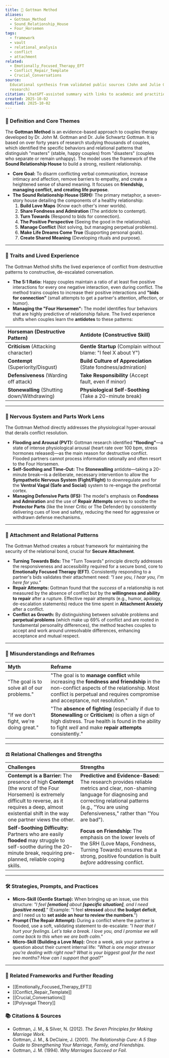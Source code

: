 ```yaml
---
title: 💑 Gottman Method
aliases:
  - Gottman_Method
  - Sound_Relationship_House
  - Four_Horsemen
tags:
  - framework
  - vault
  - relational_analysis
  - conflict
  - attachment
related:
  - Emotionally_Focused_Therapy_EFT
  - Conflict_Repair_Template
  - Crucial_Conversations
source:
  Educational synthesis from validated public sources (John and Julie Gottman's
  research)
citation: ChatGPT-assisted summary with links to academic and practitioner materials
created: 2025-10-02
modified: 2025-10-02
---
```


<!-- @format -->

### 🧩 Definition and Core Themes

The **Gottman Method** is an evidence-based approach to couples therapy developed by Dr.
John M. Gottman and Dr. Julie Schwartz Gottman. It is based on over forty years of
research studying thousands of couples, which identified the specific behaviors and
relational patterns that distinguish "masters" (stable, happy couples) from "disasters"
(couples who separate or remain unhappy). The model uses the framework of the **Sound
Relationship House** to build a strong, resilient relationship.

- **Core Goal:** To disarm conflicting verbal communication, increase intimacy and
  affection, remove barriers to empathy, and create a heightened sense of shared
  meaning. It focuses on **friendship, managing conflict, and creating life purpose**.
- **The Sound Relationship House (SRH):** The primary metaphor, a seven-story house
  detailing the components of a healthy relationship:
  1. **Build Love Maps** (Know each other's inner worlds).
  2. **Share Fondness and Admiration** (The antidote to contempt).
  3. **Turn Towards** (Respond to bids for connection).
  4. **The Positive Perspective** (Seeing the good in the relationship).
  5. **Manage Conflict** (Not solving, but managing perpetual problems).
  6. **Make Life Dreams Come True** (Supporting personal goals).
  7. **Create Shared Meaning** (Developing rituals and purpose).

---

### 🌿 Traits and Lived Experience

The Gottman Method shifts the lived experience of conflict from destructive patterns to
constructive, de-escalated conversation.

- **The 5:1 Ratio:** Happy couples maintain a ratio of at least five positive
  interactions for every one negative interaction, even during conflict. The method
  trains couples to increase their positive interactions and **"bids for connection"**
  (small attempts to get a partner's attention, affection, or humor).
- **Managing the "Four Horsemen":** The model identifies four behaviors that are highly
  predictive of relationship failure. The lived experience shifts when couples learn the
  **antidotes** to these patterns:

| Horseman (Destructive Pattern)               | Antidote (Constructive Skill)                                   |
| :------------------------------------------- | :-------------------------------------------------------------- |
| **Criticism** (Attacking character)          | **Gentle Startup** (Complain without blame: "I feel X about Y") |
| **Contempt** (Superiority/Disgust)           | **Build Culture of Appreciation** (State fondness/admiration)   |
| **Defensiveness** (Warding off attack)       | **Take Responsibility** (Accept fault, even if minor)           |
| **Stonewalling** (Shutting down/Withdrawing) | **Physiological Self-Soothing** (Take a 20-minute break)        |

---

### 🧠 Nervous System and Parts Work Lens

The Gottman Method directly addresses the physiological hyper-arousal that derails
conflict resolution.

- **Flooding and Arousal (PVT):** Gottman research identified **"flooding"**—a state of
  intense physiological arousal (heart rate over 100 bpm, stress hormones released)—as
  the main reason for destructive conflict. Flooded partners cannot process information
  rationally and often resort to the Four Horsemen.
- **Self-Soothing and Time-Out:** The **Stonewalling** antidote—taking a 20-minute
  break—is a deliberate, necessary intervention to allow the **Sympathetic Nervous
  System (Fight/Flight)** to downregulate and for the **Ventral Vagal (Safe and
  Social)** system to re-engage the prefrontal cortex.
- **Managing Defensive Parts (IFS):** The model's emphasis on **Fondness and
  Admiration** and the use of **Repair Attempts** serves to soothe the **Protector
  Parts** (like the Inner Critic or The Defender) by consistently delivering cues of
  love and safety, reducing the need for aggressive or withdrawn defense mechanisms.

---

### 💞 Attachment and Relational Patterns

The Gottman Method creates a robust framework for maintaining the security of the
relational bond, crucial for **Secure Attachment**.

- **Turning Towards Bids:** The "Turn Towards" principle directly addresses the
  responsiveness and accessibility required for a secure bond, core to **Emotionally
  Focused Therapy (EFT)**. Consistently responding to a partner's bids validates their
  attachment need: _"I see you, I hear you, I'm here for you."_
- **Repair Attempts:** Gottman found that the _success_ of a relationship is not
  measured by the absence of conflict but by the **willingness and ability to repair**
  after a rupture. Effective repair attempts (e.g., humor, apology, de-escalation
  statements) reduce the time spent in **Attachment Anxiety** after a conflict.
- **Conflict as Growth:** By distinguishing between solvable problems and **perpetual
  problems** (which make up 69% of conflict and are rooted in fundamental personality
  differences), the method teaches couples to accept and work around unresolvable
  differences, enhancing acceptance and mutual respect.

---

### 🔄 Misunderstandings and Reframes

| Myth                                        | Reframe                                                                                                                                                                                                                   |
| :------------------------------------------ | :------------------------------------------------------------------------------------------------------------------------------------------------------------------------------------------------------------------------ |
| "The goal is to solve all of our problems." | "The goal is to **manage conflict** while increasing the **fondness and friendship** in the non-conflict aspects of the relationship. Most conflict is perpetual and requires compromise and acceptance, not resolution." |
| "If we don't fight, we're doing great."     | "The **absence of fighting** (especially if due to **Stonewalling** or **Criticism**) is often a sign of high distress. True health is found in the ability to fight _well_ and make **repair attempts** consistently."   |

---

### ⚖️ Relational Challenges and Strengths

| Challenges                                                                                                                                                                                                               | Strengths                                                                                                                                                                                                                     |
| :----------------------------------------------------------------------------------------------------------------------------------------------------------------------------------------------------------------------- | :---------------------------------------------------------------------------------------------------------------------------------------------------------------------------------------------------------------------------- |
| **Contempt is a Barrier:** The presence of high **Contempt** (the worst of the Four Horsemen) is extremely difficult to reverse, as it requires a deep, almost existential shift in the way one partner views the other. | **Predictive and Evidence-Based:** The research provides reliable metrics and clear, non-shaming language for diagnosing and correcting relational patterns (e.g., "You are using Defensiveness," rather than "You are bad"). |
| **Self-Soothing Difficulty:** Partners who are easily **flooded** may struggle to self-soothe during the 20-minute break, requiring pre-planned, reliable coping skills.                                                 | **Focus on Friendship:** The emphasis on the lower levels of the SRH (Love Maps, Fondness, Turning Towards) ensures that a strong, positive foundation is built _before_ addressing conflict.                                 |

---

### 🛠️ Strategies, Prompts, and Practices

- **Micro-Skill (Gentle Startup):** When bringing up an issue, use this structure: _"I
  feel **[emotion]** about **[specific situation]**, and I need **[positive need]**."_
  (Example: "I feel **stressed** about **the budget deficit**, and I need us to **set
  aside an hour to review the numbers**.")
- **Prompt (The Repair Attempt):** During a conflict where the partner is flooded, use a
  soft, validating statement to de-escalate: _"I hear that I hurt your feelings. Let's
  take a break. I love you, and I promise we will come back to this when we are both
  calm."_
- **Micro-Skill (Building a Love Map):** Once a week, ask your partner a question about
  their current internal life: _"What is one major stressor you’re dealing with right
  now? What is your biggest goal for the next two months? How can I support that goal?"_

---

### 🔗 Related Frameworks and Further Reading

- [[Emotionally_Focused_Therapy_EFT]]
- [[Conflict_Repair_Template]]
- [[Crucial_Conversations]]
- [[Polyvagal Theory]]

### 📚 Citations & Sources

- Gottman, J. M., & Silver, N. (2012). _The Seven Principles for Making Marriage Work._
- Gottman, J. M., & DeClaire, J. (2001). _The Relationship Cure: A 5 Step Guide to
  Strengthening Your Marriage, Family, and Friendships._
- Gottman, J. M. (1994). _Why Marriages Succeed or Fail._
